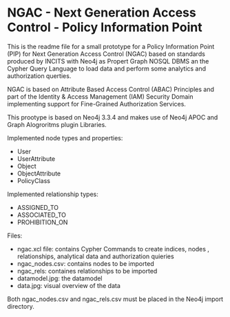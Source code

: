 # NGAC - Next Generation Access Control - Policy Information Point

This is the readme file for a small prototype for a Policy Information Point (PIP) for Next Generation Access Control (NGAC) based on standards produced by INCITS with Neo4j as Propert Graph NOSQL DBMS an the Cypher Query Language to load data and perform some analytics and authorization querties.

NGAC is based on Attribute Based Access Control (ABAC) Principles and part of the Identity & Access Management (IAM) Security Domain implementing support for Fine-Grained Authorization Services.

This prootype is based on Neo4j 3.3.4 and makes use of Neo4j APOC and Graph Alogroritms plugin Libraries.

Implemented node types and properties:
- User
- UserAttribute
- Object
- ObjectAttribute
- PolicyClass

Implemented relationship types:
- ASSIGNED_TO
- ASSOCIATED_TO
- PROHIBITION_ON

Files:

- ngac.xcl file:  contains Cypher Commands to create indices, nodes , relationships, analytical data and authorization quieries
- ngac_nodes.csv: contains nodes to be imported
- ngac_rels:      containes relationships to be imported
- datamodel.jpg:  the datamodel
- data.jpg:       visual overview of the data

Both ngac_nodes.csv and ngac_rels.csv must be placed in the Neo4j import directory.
